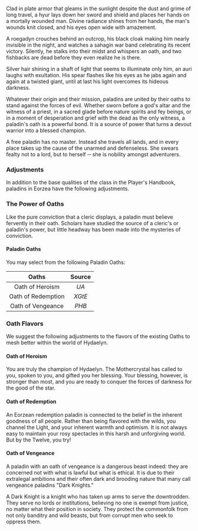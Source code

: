 Clad in plate armor that gleams in the sunlight despite the dust and grime of long travel, a hyur lays down her sword and shield and places her hands on a mortally wounded man. Divine radiance shines from her hands, the man's wounds knit closed, and his eyes open wide with amazement.

A roegadyn crouches behind an outcrop, his black cloak making him nearly invisible in the night, and watches a sahagin war band celebrating its recent victory. Silently, he stalks into their midst and whispers an oath, and two fishbacks are dead before they even realize he is there.

Silver hair shining in a shaft of light that seems to illuminate only him, an auri laughs with exultation. His spear flashes like his eyes as he jabs again and again at a twisted giant, until at last his light overcomes its hideous darkness.

Whatever their origin and their mission, paladins are united by their oaths to stand against the forces of evil. Whether sworn before a god's altar and the witness of a priest, in a sacred glade before nature spirits and fey beings, or in a moment of desperation and grief with the dead as the only witness, a paladin's oath is a powerful bond. It is a source of power that turns a devout warrior into a blessed champion.

A free paladin has no master. Instead she travels all lands, and in every place takes up the cause of the unarmed and defenseless. She swears fealty not to a lord, but to herself ─ she is nobility amongst adventurers.

### Adjustments
In addition to the base qualities of the class in the Player's Handbook, paladins in Eorzea have the following adjustments.

### The Power of Oaths
Like the pure conviction that a cleric displays, a paladin must believe fervently in their oath. Scholars have studied the source of a cleric's or paladin's power, but little headway has been made into the mysteries of conviction.

#### Paladin Oaths
You may select from the following Paladin Oaths:

| Oaths  | Source |
|:---:|:-----------:|
|  Oath of Heroism  | *UA* |
|  Oath of Redemption  | *XGtE* |
|  Oath of Vengeance  | *PHB* |

### Oath Flavors
We suggest the following adjustments to the flavors of the existing Oaths to mesh better within the world of Hydaelyn.

#### Oath of Heroism
You are truly the champion of Hydaelyn. The Mothercrystal has called to you, spoken to you, and gifted you her blessing. Your blessing, however, is stronger than most, and you are ready to conquer the forces of darkness for the good of the star.

#### Oath of Redemption
An Eorzean redemption paladin is connected to the belief in the inherent goodness of all people. Rather than being flavored with the wilds, you channel the Light, and your inherent warmth and optimism. It is not always easy to maintain your rosy spectacles in this harsh and unforgiving world. But by the Twelve, you try!

#### Oath of Vengeance
A paladin with an oath of vengeance is a dangerous beast indeed: they are concerned not with what is lawful but what is ethical. It is due to their extralegal ambitions and their often dark and brooding nature that many call vengeance paladins "Dark Knights." 

A Dark Knight is a knight who has taken up arms to serve the downtrodden. They serve no lords or institutions, believing no one is exempt from justice, no matter what their position in society. They protect the commonfolk from not only banditry and wild beasts, but from corrupt men who seek to oppress them.